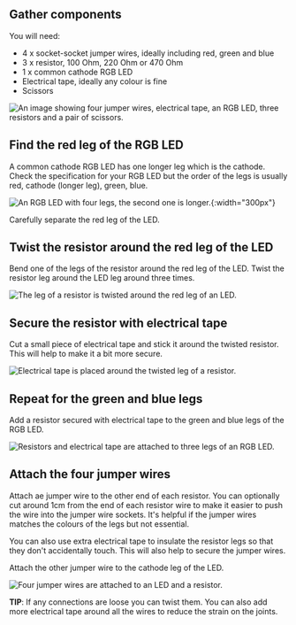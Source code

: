 ## Gather components

You will need:
+ 4 x socket-socket jumper wires, ideally including red, green and blue
+ 3 x resistor, 100 Ohm, 220 Ohm or 470 Ohm
+ 1 x common cathode RGB LED
+ Electrical tape, ideally any colour is fine
+ Scissors

![An image showing four jumper wires, electrical tape, an RGB LED, three resistors and a pair of scissors.](images/you-will-need.jpg)

## Find the red leg of the RGB LED

A common cathode RGB LED has one longer leg which is the cathode. Check the specification for your RGB LED but the order of the legs is usually red, cathode (longer leg), green, blue.  

![An RGB LED with four legs, the second one is longer.](images/rgb-legs.png){:width="300px"}

Carefully separate the red leg of the LED.

## Twist the resistor around the red leg of the LED

Bend one of the legs of the resistor around the red leg of the LED. Twist the resistor leg around the LED leg around three times. 

![The leg of a resistor is twisted around the red leg of an LED.](images/twist-leg.jpg)

## Secure the resistor with electrical tape

Cut a small piece of electrical tape and stick it around the twisted resistor. This will help to make it a bit more secure.

![Electrical tape is placed around the twisted leg of a resistor.](images/elec-tape.jpg)

## Repeat for the green and blue legs

Add a resistor secured with electrical tape to the green and blue legs of the RGB LED.


![Resistors and electrical tape are attached to three legs of an RGB LED.](images/elec-tape.jpg)

## Attach the four jumper wires

Attach ae jumper wire to the other end of each resistor. You can optionally cut around 1cm from the end of each resistor wire to make it easier to push the wire into the jumper wire sockets. It's helpful if the jumper wires matches the colours of the legs but not essential.

You can also use extra electrical tape to insulate the resistor legs so that they don't accidentally touch. This will also help to secure the jumper wires. 

Attach the other jumper wire to the cathode leg of the LED.

![Four jumper wires are attached to an LED and a resistor.](images/jumper-wires.jpg)

**TIP**: If any connections are loose you can twist them. You can also add more electrical tape around all the wires to reduce the strain on the joints.
